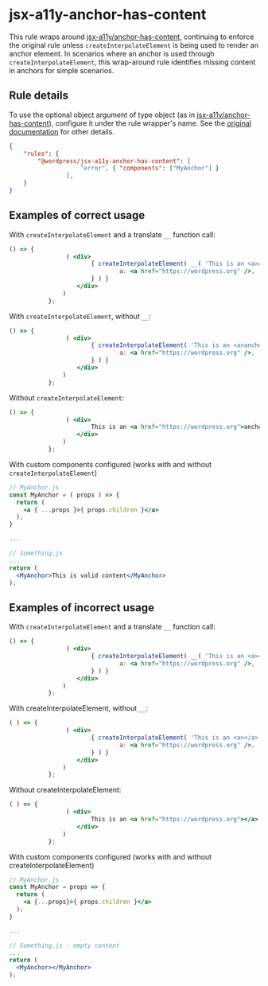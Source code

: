 # jsx-a11y-anchor-has-content

This rule wraps around [jsx-a11y/anchor-has-content](https://github.com/jsx-eslint/eslint-plugin-jsx-a11y/blob/main/docs/rules/anchor-has-content.md), continuing to enforce the original rule unless `createInterpolateElement` is being used to render an anchor element.
In scenarios where an anchor is used through `createInterpolateElement`, this wrap-around rule identifies missing content in anchors for simple scenarios.

## Rule details

To use the optional object argument of type object (as in [jsx-a11y/anchor-has-content](https://github.com/jsx-eslint/eslint-plugin-jsx-a11y/blob/main/docs/rules/anchor-has-content.md)), configure it under the rule wrapper's name. See the [original documentation](https://github.com/jsx-eslint/eslint-plugin-jsx-a11y/blob/main/docs/rules/anchor-has-content.md) for other details.

```json
{
    "rules": {
        "@wordpress/jsx-a11y-anchor-has-content": [
					"error", { "components": ["MyAnchor"] }
				],
    }
}
```

## Examples of correct usage

With `createInterpolateElement` and a translate `__` function call:

```jsx
() => {
				( <div>
					   { createInterpolateElement( __( 'This is an <a>anchor with content</a>.' ), {
							   a: <a href="https://wordpress.org" />,
					   } ) }
				   </div>
			   )
		   };
```

With `createInterpolateElement`, without `__`:

```jsx
() => {
				( <div>
					   { createInterpolateElement( 'This is an <a>anchor with content</a>.', {
							   a: <a href="https://wordpress.org" />,
					   } ) }
				   </div>
			   )
		   };
```

Without `createInterpolateElement`:

```jsx
() => {
				( <div>
					   This is an <a href="https://wordpress.org">anchor with content</a>
				   </div>
			   )
		   };
```

With custom components configured (works with and without `createInterpolateElement`)

```jsx
// MyAnchor.js
const MyAnchor = ( props ) => {
  return (
    <a { ...props }>{ props.children }</a>
  );
}

...

// Something.js
...
return (
  <MyAnchor>This is valid content</MyAnchor>
);
```

## Examples of incorrect usage

With `createInterpolateElement` and a translate `__` function call:

```jsx
() => {
				( <div>
					   { createInterpolateElement( __( 'This is an <a></a>.' ), {
							   a: <a href="https://wordpress.org" />,
					   } ) }
				   </div>
			   )
		   };
```

With createInterpolateElement, without `__`:

```jsx
( ) => {
				( <div>
					   { createInterpolateElement( 'This is an <a></a>.', {
							   a: <a href="https://wordpress.org" />,
					   } ) }
				   </div>
			   )
		   };
```

Without createInterpolateElement:

```jsx
( ) => {
				( <div>
					   This is an <a href="https://wordpress.org"></a>
				   </div>
			   )
		   };
```

With custom components configured (works with and without createInterpolateElement)

```jsx
// MyAnchor.js
const MyAnchor = props => {
  return (
    <a {...props}>{ props.children }</a>
  );
}

...

// Something.js - empty content
...
return (
  <MyAnchor></MyAnchor>
);
```

